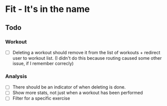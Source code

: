 # Fit - It's in the name

## Todo

### Workout

- [ ] Deleting a workout should remove it from the list of workouts + redirect user to workout list. (I didn't do this because routing caused some other issue, if I remember correcly)

### Analysis

- [ ] There should be an indicator of when deleting is done.
- [ ] Show more stats, not just when a workout has been performed
- [ ] Filter for a specific exercise

